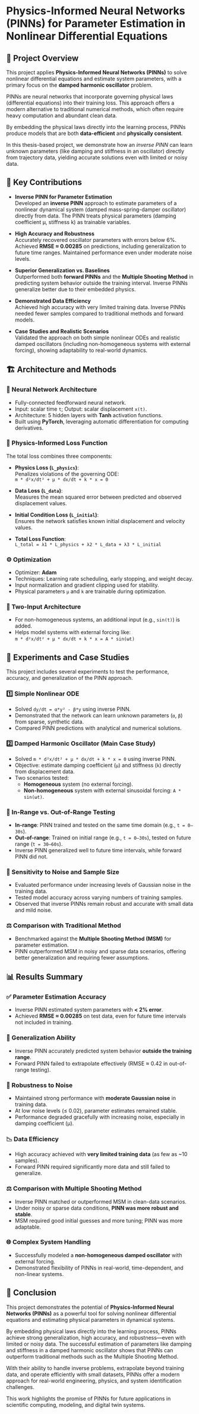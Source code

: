 # Physics-Informed Neural Networks (PINNs) for Parameter Estimation in Nonlinear Differential Equations

## 📘 Project Overview

This project applies **Physics-Informed Neural Networks (PINNs)** to solve nonlinear differential equations and estimate system parameters, with a primary focus on the **damped harmonic oscillator** problem.

PINNs are neural networks that incorporate governing physical laws (differential equations) into their training loss. This approach offers a modern alternative to traditional numerical methods, which often require heavy computation and abundant clean data.

By embedding the physical laws directly into the learning process, PINNs produce models that are both **data-efficient** and **physically consistent**.

In this thesis-based project, we demonstrate how an *inverse PINN* can learn unknown parameters (like damping and stiffness in an oscillator) directly from trajectory data, yielding accurate solutions even with limited or noisy data.

## 🧠 Key Contributions

- **Inverse PINN for Parameter Estimation**  
  Developed an **inverse PINN** approach to estimate parameters of a nonlinear dynamical system (damped mass-spring-damper oscillator) directly from data. The PINN treats physical parameters (damping coefficient μ, stiffness k) as trainable variables.

- **High Accuracy and Robustness**  
  Accurately recovered oscillator parameters with errors below 6%. Achieved **RMSE ≈ 0.00285** on predictions, including generalization to future time ranges. Maintained performance even under moderate noise levels.

- **Superior Generalization vs. Baselines**  
  Outperformed both **forward PINNs** and the **Multiple Shooting Method** in predicting system behavior outside the training interval. Inverse PINNs generalize better due to their embedded physics.

- **Demonstrated Data Efficiency**  
  Achieved high accuracy with very limited training data. Inverse PINNs needed fewer samples compared to traditional methods and forward models.

- **Case Studies and Realistic Scenarios**  
  Validated the approach on both simple nonlinear ODEs and realistic damped oscillators (including non-homogeneous systems with external forcing), showing adaptability to real-world dynamics.

 ## 🏗️ Architecture and Methods

### 🔧 Neural Network Architecture
- Fully-connected feedforward neural network.
- Input: scalar time `t`; Output: scalar displacement `x(t)`.
- Architecture: 5 hidden layers with **Tanh** activation functions.
- Built using **PyTorch**, leveraging automatic differentiation for computing derivatives.

### 🧮 Physics-Informed Loss Function
The total loss combines three components:

- **Physics Loss (`L_physics`)**:  
  Penalizes violations of the governing ODE:  
  `m * d²x/dt² + μ * dx/dt + k * x = 0`

- **Data Loss (`L_data`)**:  
  Measures the mean squared error between predicted and observed displacement values.

- **Initial Condition Loss (`L_initial`)**:  
  Ensures the network satisfies known initial displacement and velocity values.

- **Total Loss Function**:  
  `L_total = λ1 * L_physics + λ2 * L_data + λ3 * L_initial`

### ⚙️ Optimization
- Optimizer: **Adam**
- Techniques: Learning rate scheduling, early stopping, and weight decay.
- Input normalization and gradient clipping used for stability.
- Physical parameters `μ` and `k` are trainable during optimization.

### 🧪 Two-Input Architecture
- For non-homogeneous systems, an additional input (e.g., `sin(t)`) is added.
- Helps model systems with external forcing like:  
  `m * d²x/dt² + μ * dx/dt + k * x = A * sin(ωt)`

## 🔬 Experiments and Case Studies

This project includes several experiments to test the performance, accuracy, and generalization of the PINN approach.

### 1️⃣ Simple Nonlinear ODE
- Solved `dy/dt = α*y² - β*y` using inverse PINN.
- Demonstrated that the network can learn unknown parameters (`α`, `β`) from sparse, synthetic data.
- Compared PINN predictions with analytical and numerical solutions.

### 2️⃣ Damped Harmonic Oscillator (Main Case Study)
- Solved `m * d²x/dt² + μ * dx/dt + k * x = 0` using inverse PINN.
- Objective: estimate damping coefficient (`μ`) and stiffness (`k`) directly from displacement data.
- Two scenarios tested:
  - **Homogeneous** system (no external forcing).
  - **Non-homogeneous** system with external sinusoidal forcing: `A * sin(ωt)`.

### 🔁 In-Range vs. Out-of-Range Testing
- **In-range**: PINN trained and tested on the same time domain (e.g., `t = 0–30s`).
- **Out-of-range**: Trained on initial range (e.g., `t = 0–30s`), tested on future range (`t = 30–60s`).
- Inverse PINN generalized well to future time intervals, while forward PINN did not.

### 🧪 Sensitivity to Noise and Sample Size
- Evaluated performance under increasing levels of Gaussian noise in the training data.
- Tested model accuracy across varying numbers of training samples.
- Observed that inverse PINNs remain robust and accurate with small data and mild noise.

### ⚖️ Comparison with Traditional Method
- Benchmarked against the **Multiple Shooting Method (MSM)** for parameter estimation.
- PINN outperformed MSM in noisy and sparse data scenarios, offering better generalization and requiring fewer assumptions.

## 📊 Results Summary

### ✅ Parameter Estimation Accuracy
- Inverse PINN estimated system parameters with **< 2% error**.
- Achieved **RMSE ≈ 0.00285** on test data, even for future time intervals not included in training.

### 🔮 Generalization Ability
- Inverse PINN accurately predicted system behavior **outside the training range**.
- Forward PINN failed to extrapolate effectively (RMSE ≈ 0.42 in out-of-range testing).

### 🧱 Robustness to Noise
- Maintained strong performance with **moderate Gaussian noise** in training data.
- At low noise levels (≤ 0.02), parameter estimates remained stable.
- Performance degraded gracefully with increasing noise, especially in damping coefficient (μ).

### 📉 Data Efficiency
- High accuracy achieved with **very limited training data** (as few as ~10 samples).
- Forward PINN required significantly more data and still failed to generalize.

### ⚖️ Comparison with Multiple Shooting Method
- Inverse PINN matched or outperformed MSM in clean-data scenarios.
- Under noisy or sparse data conditions, **PINN was more robust and stable**.
- MSM required good initial guesses and more tuning; PINN was more adaptable.

### 🌐 Complex System Handling
- Successfully modeled a **non-homogeneous damped oscillator** with external forcing.
- Demonstrated flexibility of PINNs in real-world, time-dependent, and non-linear systems.

## 🧾 Conclusion

This project demonstrates the potential of **Physics-Informed Neural Networks (PINNs)** as a powerful tool for solving nonlinear differential equations and estimating physical parameters in dynamical systems.

By embedding physical laws directly into the learning process, PINNs achieve strong generalization, high accuracy, and robustness—even with limited or noisy data. The successful estimation of parameters like damping and stiffness in a damped harmonic oscillator shows that PINNs can outperform traditional methods such as the Multiple Shooting Method.

With their ability to handle inverse problems, extrapolate beyond training data, and operate efficiently with small datasets, PINNs offer a modern approach for real-world engineering, physics, and system identification challenges.

This work highlights the promise of PINNs for future applications in scientific computing, modeling, and digital twin systems.


